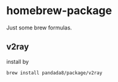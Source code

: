 # homebrew-package

Just some brew formulas.

## v2ray

install by
```
brew install pandada8/package/v2ray
```
